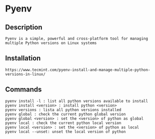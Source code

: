 # Pyenv

## Description

	Pyenv is a simple, powerful and cross-platform tool for managing multiple Python versions on Linux systems

## Installation

	https://www.tecmint.com/pyenv-install-and-manage-multiple-python-versions-in-linux/

## Commands

	pyenv install -l : list all python versions available to install
	pyenv install <version> : install python <version>
	pyenv versions : lista all python versions installed
	pyenv global : check the current python global version
	pyenv global <version> : set the <version> of python as global
	pyenv local : check the current python local version
	pyenv local <version> : set the <version> of python as local
	pyenv local --unset: unset the local version of python
